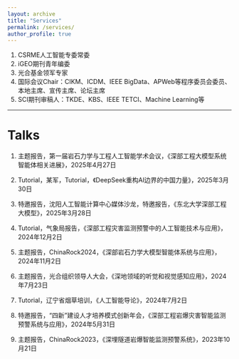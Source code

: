 ```yaml
---
layout: archive
title: "Services"
permalink: /services/
author_profile: true
---
```



1. CSRME人工智能专委常委
2. iGEO期刊青年编委
3. 光合基金领军专家
4. 国际会议Chair：CIKM、ICDM、IEEE BigData、APWeb等程序委员会委员、本地主席、宣传主席、论坛主席
5. SCI期刊审稿人：TKDE、KBS、IEEE TETCI、Machine Learning等

---

# Talks

1. 主题报告，第一届岩石力学与工程人工智能学术会议，《深部工程大模型系统智能体相关进展》，2025年4月27日

2. Tutorial，某军，Tutorial，《DeepSeek重构AI边界的中国力量》，2025年3月30日

3. 特邀报告，沈阳人工智能计算中心媒体沙龙，特邀报告，《东北大学深部工程大模型》，2025年3月28日

4. Tutorial，气象局报告，《深部工程灾害监测预警中的人工智能技术与应用》，2024年12月2日

5. 主题报告，ChinaRock2024，《深部岩石力学大模型智能体系统与应用》，2024年11月2日

6. 主题报告，光合组织领导人大会，《深地领域的听觉和视觉感知应用》，2024年7月23日

7. Tutorial，辽宁省烟草培训，《人工智能导论》，2024年7月2日

8. 特邀报告，“四新”建设人才培养模式创新年会，《深部工程岩爆灾害智能监测预警系统与应用》，2024年5月31日

9. 主题报告，ChinaRock2023，《深埋隧道岩爆智能监测预警系统》，2023年10月21日